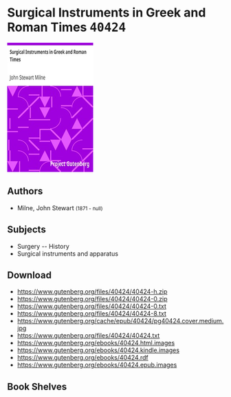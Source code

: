# Surgical Instruments in Greek and Roman Times <kbd>40424</kbd>

![](./cover.medium.jpg "")

## Authors


 - Milne, John Stewart <small>(1871 - null)</small>

## Subjects


 - Surgery -- History
 - Surgical instruments and apparatus

## Download


 - https://www.gutenberg.org/files/40424/40424-h.zip
 - https://www.gutenberg.org/files/40424/40424-0.zip
 - https://www.gutenberg.org/files/40424/40424-0.txt
 - https://www.gutenberg.org/files/40424/40424-8.txt
 - https://www.gutenberg.org/cache/epub/40424/pg40424.cover.medium.jpg
 - https://www.gutenberg.org/files/40424/40424.txt
 - https://www.gutenberg.org/ebooks/40424.html.images
 - https://www.gutenberg.org/ebooks/40424.kindle.images
 - https://www.gutenberg.org/ebooks/40424.rdf
 - https://www.gutenberg.org/ebooks/40424.epub.images

## Book Shelves


